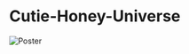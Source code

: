 # Cutie-Honey-Universe
![Poster](https://github.com/Nekomoekissaten-SUB/Cutie-Honey-Universe/blob/master/Poster.jpg)